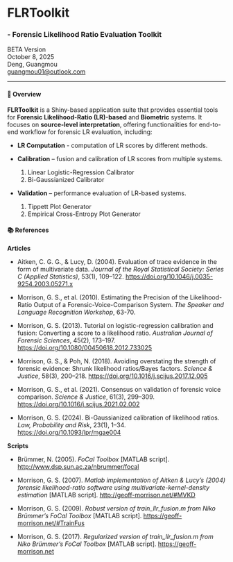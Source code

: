 # FLRToolkit

### - Forensic Likelihood Ratio Evaluation Toolkit

BETA Version\
October 8, 2025\
Deng, Guangmou\
[guangmou01\@outlook.com](mailto:guangmou01@outlook.com)

------------------------------------------------------------------------

#### 🔎 Overview

**FLRToolkit** is a Shiny-based application suite that provides essential tools for **Forensic Likelihood-Ratio (LR)-based** and **Biometric** systems. It focuses on **source-level interpretation**, offering functionalities for end-to-end workflow for forensic LR evaluation, including:

-   **LR Computation** - computation of LR scores by different methods.

-   **Calibration** – fusion and calibration of LR scores from multiple systems.

    1.  Linear Logistic-Regression Calibrator
    2.  Bi-Gaussianized Calibrator

-   **Validation** – performance evaluation of LR-based systems.

    1.  Tippett Plot Generator
    2.  Empirical Cross-Entropy Plot Generator

#### 📚 References

**Articles**

-   Aitken, C. G. G., & Lucy, D. (2004). Evaluation of trace evidence in the form of multivariate data. *Journal of the Royal Statistical Society: Series C (Applied Statistics)*, 53(1), 109–122. <https://doi.org/10.1046/j.0035-9254.2003.05271.x>

-   Morrison, G. S., et al. (2010). Estimating the Precision of the Likelihood-Ratio Output of a Forensic-Voice-Comparison System. *The Speaker and Language Recognition Workshop*, 63-70.

-   Morrison, G. S. (2013). Tutorial on logistic-regression calibration and fusion: Converting a score to a likelihood ratio. *Australian Journal of Forensic Sciences*, 45(2), 173–197. <https://doi.org/10.1080/00450618.2012.733025>

-   Morrison, G. S., & Poh, N. (2018). Avoiding overstating the strength of forensic evidence: Shrunk likelihood ratios/Bayes factors. *Science & Justice*, 58(3), 200–218. <https://doi.org/10.1016/j.scijus.2017.12.005>

-   Morrison, G. S., et al. (2021). Consensus on validation of forensic voice comparison. *Science & Justice*, 61(3), 299–309. <https://doi.org/10.1016/j.scijus.2021.02.002>

-   Morrison, G. S. (2024). Bi-Gaussianized calibration of likelihood ratios. *Law, Probability and Risk*, 23(1), 1–34. <https://doi.org/10.1093/lpr/mgae004>

**Scripts**

-   Brümmer, N. (2005). *FoCal Toolbox* [MATLAB script]. <http://www.dsp.sun.ac.za/nbrummer/focal>

-   Morrison, G. S. (2007). *Matlab implementation of Aitken & Lucy’s (2004) forensic likelihood-ratio software using multivariate-kernel-density estimation* [MATLAB script]. <http://geoff-morrison.net/#MVKD>

-   Morrison, G. S. (2009). *Robust version of train_llr_fusion.m from Niko Brümmer’s FoCal Toolbox* [MATLAB script]. <https://geoff-morrison.net/#TrainFus>

-   Morrison, G. S. (2017). *Regularized version of train_llr_fusion.m from Niko Brümmer’s FoCal Toolbox* [MATLAB script]. <https://geoff-morrison.net>
